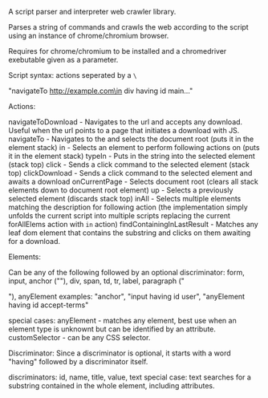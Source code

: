 A script parser and interpreter web crawler library.

Parses a string of commands and crawls the web according to the script using an instance of chrome/chromium browser.

Requires for chrome/chromium to be installed and a chromedriver exebutable given as a parameter.

Script syntax: actions seperated by a `\`

"navigateTo http://example.com\in div having id main\..."

Actions:

navigateToDownload <url>    - Navigates to the url and accepts any download. Useful when the url points to a page that initiates a download with JS.
navigateTo <url>            - Navigates to the <url> and selects the document root (puts it in the element stack)
in <element>                - Selects an element to perform following actions on (puts it in the element stack)
typeIn <text>               - Puts in the <text> string into the selected element (stack top)
click                       - Sends a click command to the selected element (stack top)
clickDownload               - Sends a click command to the selected element and awaits a download
onCurrentPage               - Selects document root (clears all stack elements down to document root element)
up                          - Selects a previously selected element (discards stack top)
inAll <element>             - Selects multiple elements matching the <element> description for following action
    (the implementation simply unfolds the current script into multiple scripts replacing the current forAllElems action with `in` action)
findContainingInLastResult <text> - Matches any leaf dom element that contains the <text> substring and clicks on them awaiting for a download.

Elements:

Can be any of the following followed by an optional discriminator:
form, input, anchor ("<a>"), div, span, td, tr, label, paragraph ("<p>"), anyElement
examples:
"anchor", "input having id user", "anyElement having id accept-terms"

special cases:
    anyElement - matches any element, best use when an element type is unknownt but can be identified by an attribute.
    customSelector <value> - <value> can be any CSS selector.

Discriminator: Since a discriminator is optional, it starts with a word "having" followed by a discriminator itself.

discriminators: id, name, title, value, text
special case: text searches for a substring contained in the whole element, including attributes.